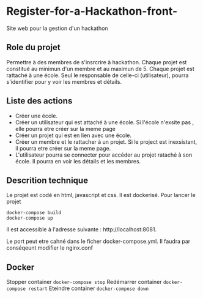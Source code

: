 # Register-for-a-Hackathon-front-
Site web pour la gestion d'un hackathon


## Role du projet 

Permettre à des membres de s'insrcrire à hackathon. Chaque projet est constitué au minimun d'un membre et au maximun de 5.
Chaque projet est rattaché à une école. Seul le responsable de celle-ci (utilisateur), pourra s'identifier pour y voir les membres et détails.

## Liste des actions 
- Créer une école.
- Créer un utilisateur qui est attaché à une école. Si l'école n'exsite pas , elle pourra etre créer sur la meme page
- Créer un projet qui est en lien avec une école.
- Créer un membre et le rattacher à un projet. Si le project est inexsistant, il pourra etre créer sur la meme page.
- L'utilisateur pourra se connecter pour accéder au projet rataché à son école. Il pourra en voir les détails et les membres.

## Descrition technique

Le projet est codé en html, javascript et css. Il est dockerisé.
Pour lancer le projet 
```
docker-compose build
docker-compose up 
```

Il est accessible à l'adresse suivante : http://localhost:8081.

Le port peut etre cahné dans le ficher docker-compose.yml. Il faudra par conséqeunt modifier le nginx.conf

## Docker

Stopper container ``` docker-compose stop ```
Redémarrer container ``` docker-compose restart ```
Eteindre container ``` docker-compose down ```

